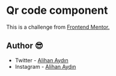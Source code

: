 # Qr code component

This is a challenge from [Frontend Mentor.](https://www.frontendmentor.io/challenges/fylo-landing-page-with-two-column-layout-5ca5ef041e82137ec91a50f5)

## Author 😎

- Twitter - [Alihan Aydın](https://twitter.com/alihanayd1n)
- Instagram - [Alihan Aydın](https://instagram.com/alihan.aydinn)
